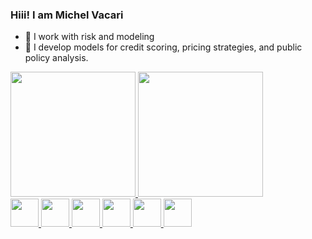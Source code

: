 ### Hiii! I am Michel Vacari 



- 📘 I work with risk and modeling
- 🚀 I develop models for credit scoring, pricing strategies, and public policy analysis.

<div>
  <a href="https://www.linkedin.com/in/michelvacari/">
  <img height="200em" src="https://github-readme-stats.vercel.app/api?username=michelvacari&show_icons=true&theme=tokyonight&iclude_all_commits=true&count_private=true"/>
  <img height="200em" src="https://github-readme-stats.vercel.app/api/top-langs/?username=michelvacari&show_icons=true&theme=tokyonight&in"/>
</div>

<div>

  <img height="45em" src="https://cdn.jsdelivr.net/gh/devicons/devicon/icons/python/python-original-wordmark.svg" />
  <img height="45em" src="https://cdn.jsdelivr.net/gh/devicons/devicon/icons/r/r-original.svg" />
  <img height="45em" src="https://cdn.jsdelivr.net/gh/devicons/devicon/icons/jupyter/jupyter-original-wordmark.svg" />
  <img height="45em" src="https://cdn.jsdelivr.net/gh/devicons/devicon/icons/mysql/mysql-original-wordmark.svg" />
  <img height="45em" src="https://cdn.jsdelivr.net/gh/devicons/devicon/icons/microsoftsqlserver/microsoftsqlserver-plain-wordmark.svg" />
  <img height="45em" src="https://cdn.jsdelivr.net/gh/devicons/devicon/icons/postgresql/postgresql-original-wordmark.svg" />
</div>


